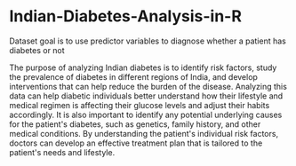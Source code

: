 # Indian-Diabetes-Analysis-in-R
Dataset goal is to use predictor variables to diagnose whether a patient has diabetes or not

The purpose of analyzing Indian diabetes is to identify risk factors, study the prevalence of diabetes in different regions of India, and develop interventions that can help reduce the burden of the disease. Analyzing this data can help diabetic individuals better understand how their lifestyle and medical regimen is affecting their glucose levels and adjust their habits accordingly.
It is also important to identify any potential underlying causes for the patient's diabetes, such as genetics, family history, and other medical conditions. By understanding the patient's individual risk factors, doctors can develop an effective treatment plan that is tailored to the patient's needs and lifestyle.

